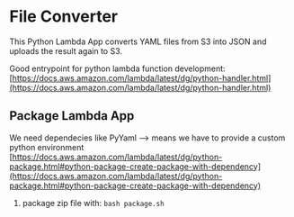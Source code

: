 # File Converter

This Python Lambda App converts YAML files from S3 into JSON and uploads the result again to S3.

Good entrypoint for python lambda function development: [https://docs.aws.amazon.com/lambda/latest/dg/python-handler.html](https://docs.aws.amazon.com/lambda/latest/dg/python-handler.html)

## Package Lambda App

We need dependecies like PyYaml --> means we have to provide a custom python environment [https://docs.aws.amazon.com/lambda/latest/dg/python-package.html#python-package-create-package-with-dependency](https://docs.aws.amazon.com/lambda/latest/dg/python-package.html#python-package-create-package-with-dependency)

1. package zip file with: `bash package.sh`
